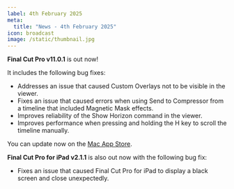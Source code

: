 ```yaml
---
label: 4th February 2025
meta:
  title: "News - 4th February 2025"
icon: broadcast
image: /static/thumbnail.jpg
---
```


**Final Cut Pro v11.0.1** is out now!

It includes the following bug fixes:

- Addresses an issue that caused Custom Overlays not to be visible in the viewer.
- Fixes an issue that caused errors when using Send to Compressor from a timeline that included Magnetic Mask effects.
- Improves reliability of the Show Horizon command in the viewer.
- Improves performance when pressing and holding the H key to scroll the timeline manually.

You can update now on the [Mac App Store](https://apps.apple.com/app/final-cut-pro/id424389933).

**Final Cut Pro for iPad v2.1.1** is also out now with the following bug fix:

- Fixes an issue that caused Final Cut Pro for iPad to display a black screen and close unexpectedly.